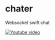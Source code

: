 # chater
Websocket swift chat

[![Youtube video](https://img.youtube.com/vi/cC5hQe-IUpA/0.jpg)](https://www.youtube.com/watch?v=cC5hQe-IUpA "Chater swift 4 youtube")